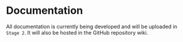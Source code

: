 # Documentation

All documentation is currently being developed and will be uploaded in `Stage 2`. It will also be hosted in the GitHub repository wiki.